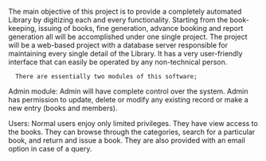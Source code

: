 The main objective of this project is to provide a completely automated Library by digitizing 
each and every functionality. Starting from the book-keeping, issuing of books, fine
generation, advance booking and report generation all will be accomplished under one single
project. The project will be a web-based project with a database server responsible for
maintaining every single detail of the Library. It has a very user-friendly interface that can
easily be operated by any non-technical person.



      There are essentially two modules of this software;



Admin module: Admin will have complete control over the system. Admin has permission to
update, delete or modify any existing record or make a new entry (books and members). 



 Users: Normal users enjoy only limited privileges. They have view access to the books.
They can browse through the categories, search for a particular book, and return and issue a
book. They are also provided with an email option in case of a query.
